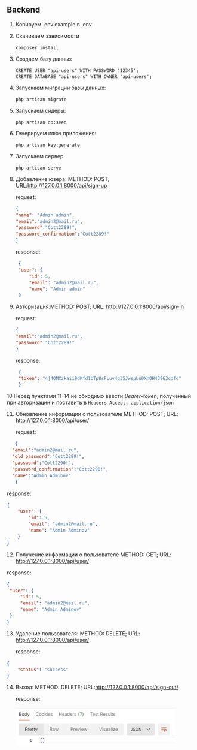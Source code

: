 ## Backend
1. Копируем .env.example в .env
2.  Скачиваем зависимости

        composer install
3.  Создаем базу данных

        CREATE USER "api-users" WITH PASSWORD '12345';
        CREATE DATABASE "api-users" WITH OWNER 'api-users';
4.  Запускаем миграции базы данных:

        php artisan migrate
5.  Запускаем сидеры:

        php artisan db:seed

6.  Генерируем ключ приложения:

        php artisan key:generate

7.  Запускаем сервер

        php artisan serve
8. Добавление юзера: METHOD: POST; URL:http://127.0.0.1:8000/api/sign-up

     request:
      ```json 
   {
   "name": "Admin admin",
   "email":"admin2@mail.ru",
   "password":"Cott2289!",
   "password_confirmation":"Cott2289!"
   }
   ``` 
   response:
   ```json 
    {
    "user": {
        "id": 5,
        "email": "admin2@mail.ru",
        "name": "Admin admin"
    } 

9. Авторизация:METHOD: POST; URL: http://127.0.0.1:8000/api/sign-in
   
   request:
   ```json 
   {
   "email":"admin2@mail.ru",
   "password":"Cott2289!"
   }
   ```
   response:
   ```json
    {
    "token": "4|4OMXzkaii9dKfd1bTp8sPLuv4gl5JwspLu0XnOH43963cdfd"
    }
   ```
   
10.Перед пунктами 11-14 не обходимо ввести *Bearer-token*, полученный при авторизации
и поставить в 
```Headers Accept: application/json```

11. Обновление информации о пользователе
    METHOD: POST; URL: http://127.0.0.1:8000/api/user/
    
    request:
```json 
   {
  "email":"admin2@mail.ru",
  "old_password":"Cott2289!",
  "password":"Cott2290!",
  "password_confirmation":"Cott2290!",
  "name":"Admin Adminov"
   }
   ```
response:
```json
{
    "user": {
        "id": 5,
        "email": "admin2@mail.ru",
        "name": "Admin Adminov"
    }
}
```
 
12. Получение информации о пользователе
METHOD: GET; URL: http://127.0.0.1:8000/api/user/
    
response:
   ```json
   {
    "user": {
        "id": 5,
        "email": "admin2@mail.ru",
        "name": "Admin Adminov"
    }
}
   ```
 
13. Удаление пользователя:
METHOD: DELETE; URL: http://127.0.0.1:8000/api/user/
    
    response:

```json
{
    "status": "success"
}
```

14. Выход: METHOD: DELETE; URL:http://127.0.0.1:8000/api/sign-out/
    
    response:
    
    ![img_.png](img.png)


